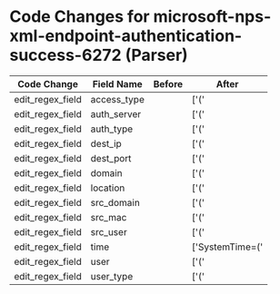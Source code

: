 # Code Changes for microsoft-nps-xml-endpoint-authentication-success-6272 (Parser)

| Code Change | Field Name | Before | After |
|-------------|------------|--------|-------|
| edit_regex_field | access_type |  | ['(\'|")QuarantineState(\'|")>(?:-|({access_type}[^\<]+))'] |
| edit_regex_field | auth_server |  | ['(\'|")AuthenticationProvider(\'|")>(?:-|({auth_server}[^\<]+))'] |
| edit_regex_field | auth_type |  | ['(\'|")EAPType(\'|")>(?:-|({auth_type}[^\<]+))'] |
| edit_regex_field | dest_ip |  | ['(\'|")NASIPv4Address(\'|")>({dest_ip}((([0-9a-fA-F.]{0,4}):{1,2}){1,7}([0-9a-fA-F]){0,4})|(((25[0-5]|(2[0-4]|1\d|[0-9]|)\d)\.?\b){4}))(:({dest_port}\d+))?', '(\'|")NASIPv6Address(\'|")>({dest_ip}((([0-9a-fA-F.]{0,4}):{1,2}){1,7}([0-9a-fA-F]){0,4})|(((25[0-5]|(2[0-4]|1\d|[0-9]|)\d)\.?\b){4}))(:({dest_port}\d+))?'] |
| edit_regex_field | dest_port |  | ['(\'|")NASIPv4Address(\'|")>({dest_ip}((([0-9a-fA-F.]{0,4}):{1,2}){1,7}([0-9a-fA-F]){0,4})|(((25[0-5]|(2[0-4]|1\d|[0-9]|)\d)\.?\b){4}))(:({dest_port}\d+))?', '(\'|")NASIPv6Address(\'|")>({dest_ip}((([0-9a-fA-F.]{0,4}):{1,2}){1,7}([0-9a-fA-F]){0,4})|(((25[0-5]|(2[0-4]|1\d|[0-9]|)\d)\.?\b){4}))(:({dest_port}\d+))?'] |
| edit_regex_field | domain |  | ['(\'|")FullyQualifiedSubjectUserName(\'|")>(({domain}[^\\]+)\\+)?(?:-|({user}[\w\.\-\!\#\^\~]{1,40}\$?))', '(\'|")SubjectDomainName(\'|")>(?:-|({domain}[^\s\<]+))', '(\'|")SubjectUserName(\'|")>(?:({user_type}host)/)?(({domain}[^\\]+)\\+)?({user}[\w\.\-\!\#\^\~]{1,40}\$?)'] |
| edit_regex_field | location |  | ['(\'|")NASIdentifier(\'|")>(?:-|({location}[\w\-.]+))'] |
| edit_regex_field | src_domain |  | ['(\'|")SubjectDomainName(\'|")>(?:-|({src_domain}[^\s\<]+))', '(\'|")SubjectUserName(\'|")>(?:({user_type}host)/)?(({src_domain}[^\\]+)\\+)?({src_user}[\w\.\-\!\#\^\~]{1,40}\$?)'] |
| edit_regex_field | src_mac |  | ['(\'|")CallingStationID(\'|")>(?:-|({src_mac}[^\<]+))'] |
| edit_regex_field | src_user |  | ['(\'|")SubjectUserName(\'|")>(?:({user_type}host)/)?(({src_domain}[^\\]+)\\+)?({src_user}[\w\.\-\!\#\^\~]{1,40}\$?)'] |
| edit_regex_field | time |  | ['SystemTime=(\'|")({time}\d\d\d\d\-\d\d\-\d\dT\d\d:\d\d:\d\d)'] |
| edit_regex_field | user |  | ['(\'|")FullyQualifiedSubjectUserName(\'|")>(({domain}[^\\]+)\\+)?(?:-|({user}[\w\.\-\!\#\^\~]{1,40}\$?))', '(\'|")SubjectUserName(\'|")>(?:({user_type}host)/)?(({domain}[^\\]+)\\+)?({user}[\w\.\-\!\#\^\~]{1,40}\$?)'] |
| edit_regex_field | user_type |  | ['(\'|")FullyQualifiedSubjectMachineName(\'|")>(?:-|({user_type}.+?))(\/[^\/\s]+)?<', '(\'|")SubjectUserName(\'|")>(?:({user_type}host)/)?(({domain}[^\\]+)\\+)?({user}[\w\.\-\!\#\^\~]{1,40}\$?)', '(\'|")SubjectUserName(\'|")>(?:({user_type}host)/)?(({src_domain}[^\\]+)\\+)?({src_user}[\w\.\-\!\#\^\~]{1,40}\$?)'] |